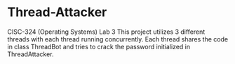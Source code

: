 # Thread-Attacker
CISC-324 (Operating Systems) Lab 3 
This project utilizes 3 different threads with each thread running concurrently. Each thread shares the code in class ThreadBot and tries to crack the password initialized in ThreadAttacker. 
